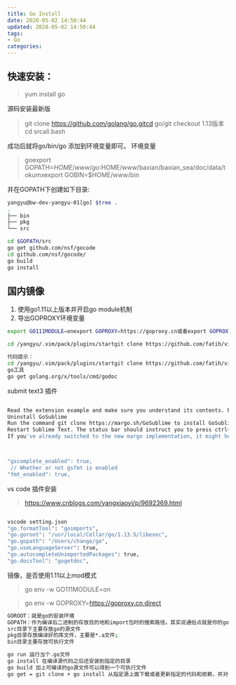 ```yaml
---
title: Go Install
date: 2020-05-02 14:50:44
updated: 2020-05-02 14:50:44
tags:
- Go
categories:
---
```



## 快速安装：
> yum install go

源码安装最新版

> git clone https://github.com/golang/go.gitcd go/git checkout 1.13版本cd srcall.bash

成功后就将go/bin/go 添加到环境变量即可。
环境变量

> goexport GOPATH=$HOME/www/go:$HOME/www/baxian/baxian_sea/doc/data/tokumxexport GOBIN=$HOME/www/bin


并在GOPATH下创建如下目录:

```bash
yangyu@bw-dev-yangyu-01[go] $tree .
.
├── bin
├── pkg
└── src

cd $GOPATH/src
go get github.com/nsf/gocode
cd github.com/nsf/gocode/
go build
go install

```


## 国内镜像
1. 使用go1.11以上版本并开启go module机制
2. 导出GOPROXY环境变量

```bash
export GO111MODULE=onexport GOPROXY=https://goproxy.cn或者export GOPROXY=https://mirrors.aliyun.com/goproxy/vim8:

cd /yangyu/.vim/pack/plugins/startgit clone https://github.com/fatih/vim-go.gitvi main.go:GoInstallBinaries

代码提示：
cd /yangyu/.vim/pack/plugins/startgit clone https://github.com/fatih/vim-go.gitvi main.go:GoInstallBinaries
go工具
go get golang.org/x/tools/cmd/godoc

```



submit text3 插件

```bash

Read the extension example and make sure you understand its contents. File an issue if you have any concerns.
Uninstall GoSublime
Run the command git clone https://margo.sh/GoSublime to install GoSublime from the development branch.
Restart Sublime Text. The status bar should instruct you to press ctrl+.,ctrl+x or cmd+.,cmd+x which creates the margo extension file. Please read all comments in the file.
If you've already switched to the new margo implementation, it might help to check the extension example for changes as there are some API breakages.



"gscomplete_enabled": true,
 // Whether or not gsfmt is enabled
"fmt_enabled": true,

```




vs code 插件安装

> https://www.cnblogs.com/yangxiaoyi/p/9692369.html

```bash

vscode setting.json
"go.formatTool": "goimports",
"go.goroot": "/usr/local/Cellar/go/1.13.5/libexec",
"go.gopath": "/Users/change/go",
"go.useLanguageServer": true,
"go.autocompleteUnimportedPackages": true,
"go.docsTool": "gogetdoc",

```

镜像，是否使用1.11以上mod模式

> go env -w GO111MODULE=on

> go env -w GOPROXY=https://goproxy.cn,direct

```bash
GOROOT：就是go的安装环境
GOPATH：作为编译后二进制的存放目的地和import包时的搜索路径。其实说通俗点就是你的go项目工作目录。通常情况下GOPATH包含三个目录：bin、pkg、src。
src目录下主要存放go的源文件
pkg目录存放编译好的库文件，主要是*.a文件;
bin目录主要存放可执行文件

go run 运行当个.go文件
go install 在编译源代码之后还安装到指定的目录
go build 加上可编译的go源文件可以得到一个可执行文件
go get = git clone + go install 从指定源上面下载或者更新指定的代码和依赖，并对他们进行编译和安装

```



